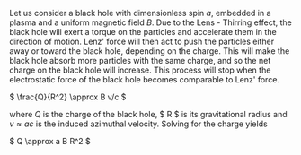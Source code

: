 Let us consider a black hole with dimensionless spin $a$, embedded in a plasma and a uniform magnetic field $B$. Due to the Lens - Thirring effect, the black hole will exert a torque on the particles and accelerate them in the direction of motion. Lenz' force will then act to push the particles either away or toward the black hole, depending on the charge. This will make the black hole absorb more particles with the same charge, and so the net charge on the black hole will increase. This process will stop when the electrostatic force of the black hole becomes comparable to Lenz' force.

$ \frac{Q}{R^2} \approx B v/c $

where $Q$ is the charge of the black hole, $ R $ is its gravitational radius and $v \approx a c$ is the induced azimuthal velocity. Solving for the charge yields

$ Q \approx a B R^2 $
